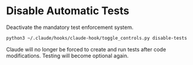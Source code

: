 # Disable Automatic Tests

Deactivate the mandatory test enforcement system.

```bash
python3 ~/.claude/hooks/claude-hook/toggle_controls.py disable-tests
```

Claude will no longer be forced to create and run tests after code modifications. Testing will become optional again.
